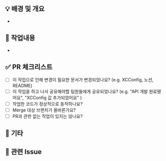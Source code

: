 ## 💡 배경 및 개요
- 

## 📄 작업내용
- 

## ✅ PR 체크리스트
- [ ] 이 작업으로 인해 변경이 필요한 문서가 변경되었나요? (e.g. XCConfig, 노션, README)
- [ ] 이 작업을 하고 나서 공유해야할 팀원들에게 공유되었나요? (e.g. "API 개발 완료됐어요", "XCConfig 값 추가되었어요" )
- [ ] 작업한 코드가 정상적으로 동작하나요?
- [ ] Merge 대상 브랜치가 올바른가요?
- [ ] PR과 관련 없는 작업이 있지는 않나요?

## 🎸 기타

## 🔗 관련 Issue
